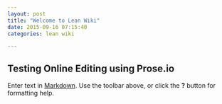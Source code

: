 ```yaml
---
layout: post
title: "Welcome to Lean Wiki"
date: 2015-09-16 07:15:40
categories: lean wiki

---
```


## Testing Online Editing using Prose.io

Enter text in [Markdown](http://daringfireball.net/projects/markdown/). Use the toolbar above, or click the **?** button for formatting help.
